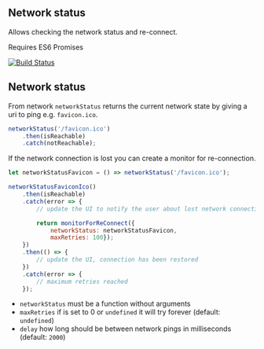 Network status
--------------

Allows checking the network status and re-connect.

Requires ES6 Promises

[![Build Status](https://travis-ci.org/mybuilder/network-status.svg?branch=master)](https://travis-ci.org/mybuilder/network-status)

## Network status

From network `networkStatus` returns the current network state by giving a uri to ping e.g. `favicon.ico`.

```javascript
networkStatus('/favicon.ico')
    .then(isReachable)
    .catch(notReachable);
```

If the network connection is lost you can create a monitor for re-connection.

```javascript
let networkStatusFavicon = () => networkStatus('/favicon.ico');

networkStatusFaviconIco()
    .then(isReachable)
    .catch(error => {
        // update the UI to notify the user about lost network connection

        return monitorForReConnect({
            networkStatus: networkStatusFavicon,
            maxRetries: 100});
    })
    .then(() => {
        // update the UI, connection has been restored
    })
    .catch(error => {
        // maximum retries reached
    });
```

* `networkStatus` must be a function without arguments
* `maxRetries` if is set to 0 or `undefined` it will try forever (default: `undefined`)
* `delay` how long should be between network pings in milliseconds (default: `2000`)
